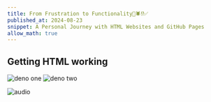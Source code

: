 ```yaml
---
title: From Frustration to Functionality🫠🕷️⁉️✅
published_at: 2024-08-23
snippet: A Personal Journey with HTML Websites and GitHub Pages
allow_math: true
---
```


## Getting HTML working
![deno one](deno.jpeg)
![deno two](denoo.jpeg)

![audio](audio.jpeg)